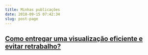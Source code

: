 ```yaml
---
title: Minhas publicações
date: 2018-09-15 07:42:34
slug: post-page
---
```


## [Como entregar uma visualização eficiente e evitar retrabalho?](https://focused-goldstine-b970a9.netlify.app/post-1)